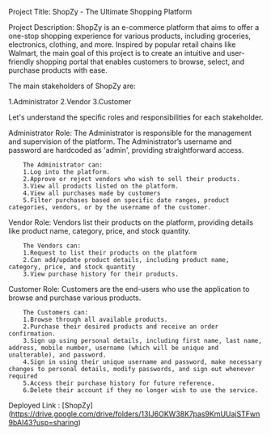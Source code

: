 
Project Title: ShopZy - The Ultimate Shopping Platform

Project Description:
ShopZy is an e-commerce platform that aims to offer a one-stop shopping experience for various products, including groceries, electronics, clothing, and more. Inspired by popular retail chains like Walmart, the main goal of this project is to create an intuitive and user-friendly shopping portal that enables customers to browse, select, and purchase products with ease.

The main stakeholders of ShopZy are:

1.Administrator
2.Vendor
3.Customer

Let's understand the specific roles and responsibilities for each stakeholder.

Administrator Role:
        The Administrator is responsible for the management and supervision of the platform. The Administrator’s username and password are hardcoded as 'admin', providing straightforward access.

        The Administrator can:
        1.Log into the platform.
        2.Approve or reject vendors who wish to sell their products.
        3.View all products listed on the platform.
        4.View all purchases made by customers
        5.Filter purchases based on specific date ranges, product categories, vendors, or by the username of the customer.

Vendor Role:
        Vendors list their products on the platform, providing details like product name, category, price, and stock quantity.

        The Vendors can:
        1.Request to list their products on the platform
        2.Can add/update product details, including product name, category, price, and stock quantity
        3.View purchase history for their products.

Customer Role:
        Customers are the end-users who use the application to browse and purchase various products.

        The Customers can:
        1.Browse through all available products.
        2.Purchase their desired products and receive an order confirmation.
        3.Sign up using personal details, including first name, last name, address, mobile number, username (which will be unique and unalterable), and password.
        4.Sign in using their unique username and password, make necessary changes to personal details, modify passwords, and sign out whenever required
        5.Access their purchase history for future reference.
        6.Delete their account if they no longer wish to use the service.

Deployed Link : [ShopZy] (https://drive.google.com/drive/folders/13IJ6OKW38K7pas9KmUUajSTFwn9bAI43?usp=sharing)
